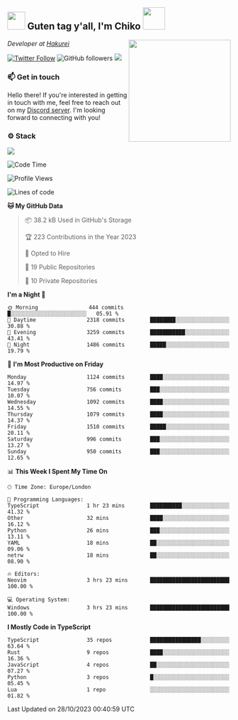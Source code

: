<h2><img src="https://cdn.discordapp.com/emojis/1100181376730402906.gif?quality=lossless" width="40"> Guten tag y'all, I'm Chiko <img src="https://a.ppy.sh/15907233" width="50"></h2>
<a href="https://twitter.com/Zzul0714/status/1654451338179395585?s=20"><img align='right' src="https://cdn.discordapp.com/attachments/1109162815866023976/1109163700583153705/FvXKt8paEAAR6Ak1.png" width="230"></a>
<p><em>Developer at <a href="https://github.com/hakureiapp">Hakurei</a></em></p>

[![Twitter Follow](https://img.shields.io/twitter/follow/chikoxq?label=Follow)](https://twitter.com/intent/follow?screen_name=chikoxq)
![GitHub followers](https://img.shields.io/github/followers/chikof?label=Follow&style=social)
![](https://komarev.com/ghpvc/?username=chikof&color=blue)

### 📫 Get in touch
Hello there! If you're interested in getting in touch with me, feel free to reach out on my [Discord server](https://discord.gg/sejc7TnX6N). I'm looking forward to connecting with you!

### ⚙️ Stack
![](https://skillicons.dev/icons?i=git,kubernetes,docker,js,ts,cloudflare,css,deno,express,graphql,html,mongodb,nestjs,py,react,apollo,bash,java,lua,nextjs,netlify,nodejs,ps,powershell,rust,neovim,tauri,sentry,postgres,tailwind,prisma,actix)

<!--START_SECTION:waka-->
![Code Time](http://img.shields.io/badge/Code%20Time-1%2C531%20hrs%2040%20mins-blue)

![Profile Views](http://img.shields.io/badge/Profile%20Views-0-blue)

![Lines of code](https://img.shields.io/badge/From%20Hello%20World%20I%27ve%20Written-6.5%20million%20lines%20of%20code-blue)

**🐱 My GitHub Data** 

> 📦 38.2 kB Used in GitHub's Storage 
 > 
> 🏆 223 Contributions in the Year 2023
 > 
> 💼 Opted to Hire
 > 
> 📜 19 Public Repositories 
 > 
> 🔑 10 Private Repositories 
 > 
**I'm a Night 🦉** 

```text
🌞 Morning                444 commits         █░░░░░░░░░░░░░░░░░░░░░░░░   05.91 % 
🌆 Daytime                2318 commits        ████████░░░░░░░░░░░░░░░░░   30.88 % 
🌃 Evening                3259 commits        ███████████░░░░░░░░░░░░░░   43.41 % 
🌙 Night                  1486 commits        █████░░░░░░░░░░░░░░░░░░░░   19.79 % 
```
📅 **I'm Most Productive on Friday** 

```text
Monday                   1124 commits        ████░░░░░░░░░░░░░░░░░░░░░   14.97 % 
Tuesday                  756 commits         ███░░░░░░░░░░░░░░░░░░░░░░   10.07 % 
Wednesday                1092 commits        ████░░░░░░░░░░░░░░░░░░░░░   14.55 % 
Thursday                 1079 commits        ████░░░░░░░░░░░░░░░░░░░░░   14.37 % 
Friday                   1510 commits        █████░░░░░░░░░░░░░░░░░░░░   20.11 % 
Saturday                 996 commits         ███░░░░░░░░░░░░░░░░░░░░░░   13.27 % 
Sunday                   950 commits         ███░░░░░░░░░░░░░░░░░░░░░░   12.65 % 
```


📊 **This Week I Spent My Time On** 

```text
🕑︎ Time Zone: Europe/London

💬 Programming Languages: 
TypeScript               1 hr 23 mins        ██████████░░░░░░░░░░░░░░░   41.32 % 
Other                    32 mins             ████░░░░░░░░░░░░░░░░░░░░░   16.12 % 
Python                   26 mins             ███░░░░░░░░░░░░░░░░░░░░░░   13.11 % 
YAML                     18 mins             ██░░░░░░░░░░░░░░░░░░░░░░░   09.06 % 
netrw                    18 mins             ██░░░░░░░░░░░░░░░░░░░░░░░   08.90 % 

🔥 Editors: 
Neovim                   3 hrs 23 mins       █████████████████████████   100.00 % 

💻 Operating System: 
Windows                  3 hrs 23 mins       █████████████████████████   100.00 % 
```

**I Mostly Code in TypeScript** 

```text
TypeScript               35 repos            ████████████████░░░░░░░░░   63.64 % 
Rust                     9 repos             ████░░░░░░░░░░░░░░░░░░░░░   16.36 % 
JavaScript               4 repos             ██░░░░░░░░░░░░░░░░░░░░░░░   07.27 % 
Python                   3 repos             █░░░░░░░░░░░░░░░░░░░░░░░░   05.45 % 
Lua                      1 repo              ░░░░░░░░░░░░░░░░░░░░░░░░░   01.82 % 
```




 Last Updated on 28/10/2023 00:40:59 UTC
<!--END_SECTION:waka-->


<!--
<p align="center">
     <a href="https://discord.gg/HhybNhchcC"><img src="https://invidget.switchblade.xyz/sejc7TnX6N" align="center" ><a>
</p> 
-->
